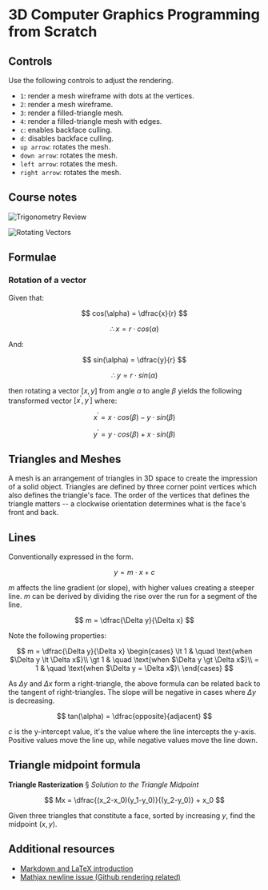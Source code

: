 # 3D Computer Graphics Programming from Scratch

## Controls

Use the following controls to adjust the rendering.

* `1`: render a mesh wireframe with dots at the vertices.
* `2`: render a mesh wireframe.
* `3`: render a filled-triangle mesh.
* `4`: render a filled-triangle mesh with edges.
* `c`: enables backface culling.
* `d`: disables backface culling.
* `up arrow`: rotates the mesh.
* `down arrow`: rotates the mesh.
* `left arrow`: rotates the mesh.
* `right arrow`: rotates the mesh.

## Course notes

![Trigonometry Review](1-trig-review-notes.png "Trigonometry Review Notes")

![Rotating Vectors](2-rotating-vectors.png "Rotating Vectors Notes")

## Formulae

### Rotation of a vector

Given that:

$$
cos(\alpha) = \dfrac{x}{r}
$$

$$
\therefore x = r \cdot cos(\alpha)
$$

And:

$$
sin(\alpha) = \dfrac{y}{r}
$$

$$
\therefore y = r \cdot sin(\alpha)
$$

then rotating a vector $[x, y]$ from angle $\alpha$ to angle $\beta$ yields the following transformed vector $[x^\prime, y^\prime]$ where:

$$
x^ \prime = x \cdot cos(\beta) - y \cdot sin(\beta)
$$

$$
y^ \prime = y \cdot cos(\beta) + x \cdot sin(\beta)
$$

## Triangles and Meshes

A mesh is an arrangement of triangles in 3D space to create the impression of a solid object. Triangles are defined by three corner point vertices which also defines the triangle's face. The order of the vertices that defines the triangle matters -- a clockwise orientation determines what is the face's front and back.

## Lines

Conventionally expressed in the form.

$$
y = m \cdot x + c
$$

$m$ affects the line gradient (or slope), with higher values creating a steeper line. $m$ can be derived by dividing the rise over the run for a segment of the line.

$$
m = \dfrac{\Delta y}{\Delta x}
$$

Note the following properties:

$$
m = \dfrac{\Delta y}{\Delta x} 
\begin{cases}
\lt 1 & \quad \text{when $\Delta y \lt \Delta x$}\\ 
\gt 1 & \quad \text{when $\Delta y \gt \Delta x$}\\ 
= 1 & \quad \text{when $\Delta y = \Delta x$}\
\end{cases}
$$

As $\Delta y$ and $\Delta x$ form a right-triangle, the above formula can be related back to the tangent of right-triangles. The slope will be negative in cases where $\Delta y$ is decreasing.

$$
tan(\alpha) = \dfrac{opposite}{adjacent}
$$

$c$ is the y-intercept value, it's the value where the line intercepts the y-axis. Positive values move the line up, while negative values move the line down.

## Triangle midpoint formula

**Triangle Rasterization** &sect; _Solution to the Triangle Midpoint_

$$
Mx = \dfrac{(x_2-x_0)(y_1-y_0)}{(y_2-y_0)} + x_0
$$

Given three triangles that constitute a face, sorted by increasing _y_, find the midpoint $(x, y)$.

## Additional resources

* [Markdown and LaTeX introduction](https://ashki23.github.io/markdown-latex.html)
* [Mathjax newline issue (Github rendering related)](https://github.com/mathjax/MathJax/issues/2312)
